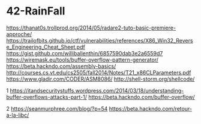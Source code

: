 # 42-RainFall

https://thanat0s.trollprod.org/2014/05/radare2-tuto-basic-premiere-approche/
https://trailofbits.github.io/ctf/vulnerabilities/references/X86_Win32_Reverse_Engineering_Cheat_Sheet.pdf
https://gist.github.com/williballenthin/6857590dab3e2a6559d7
https://wiremask.eu/tools/buffer-overflow-pattern-generator/
https://beta.hackndo.com/assembly-basics/
http://courses.cs.vt.edu/cs2505/fall2014/Notes/T21_x86CLParameters.pdf
https://www.gladir.com/CODER/ASM8086/
http://shell-storm.org/shellcode/

1
https://itandsecuritystuffs.wordpress.com/2014/03/18/understanding-buffer-overflows-attacks-part-1/
https://beta.hackndo.com/buffer-overflow/

2
https://seanmurphree.com/blog/?p=54
https://beta.hackndo.com/retour-a-la-libc/